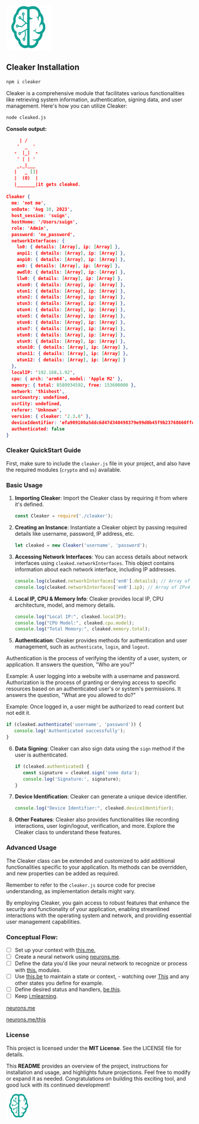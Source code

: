 <img src="./_._.svg" alt="SVG Image" width="123" height="123" style="width123px; height:123px;">

## Cleaker Installation 

```bash
npm i cleaker
```

Cleaker is a comprehensive module that facilitates various functionalities like retrieving system information, authentication, signing data, and user management. Here's how you can utilize Cleaker:

```bash
node cleaked.js
```

**Console output:**

```json
     | /
    '  _  '
   -  |_|  -
    ' | | '
    _,_|___
   |   _ []|
   |  (O)  |
   |_______|it gets cleaked.

Cleaker {
  me: 'not me',
  onDate: 'Aug 10, 2023',
  host_session: 'suign',
  hostHome: '/Users/suign',
  role: 'Admin',
  password: 'no_password',
  networkInterfaces: {
    lo0: { details: [Array], ip: [Array] },
    anpi1: { details: [Array], ip: [Array] },
    anpi0: { details: [Array], ip: [Array] },
    en0: { details: [Array], ip: [Array] },
    awdl0: { details: [Array], ip: [Array] },
    llw0: { details: [Array], ip: [Array] },
    utun0: { details: [Array], ip: [Array] },
    utun1: { details: [Array], ip: [Array] },
    utun2: { details: [Array], ip: [Array] },
    utun3: { details: [Array], ip: [Array] },
    utun4: { details: [Array], ip: [Array] },
    utun5: { details: [Array], ip: [Array] },
    utun6: { details: [Array], ip: [Array] },
    utun7: { details: [Array], ip: [Array] },
    utun8: { details: [Array], ip: [Array] },
    utun9: { details: [Array], ip: [Array] },
    utun10: { details: [Array], ip: [Array] },
    utun11: { details: [Array], ip: [Array] },
    utun12: { details: [Array], ip: [Array] }
  },
  localIP: '192.168.1.92',
  cpu: { arch: 'arm64', model: 'Apple M2' },
  memory: { total: 8589934592, free: 153600000 },
  network: 'thishost',
  usrCountry: undefined,
  usrCity: undefined,
  referer: 'Unknown',
  version: { cleaker: '2.3.8' },
  deviceIdentifier: 'efa909100a5ddc6d47d340498379e99d0b45f9b23768660ffedb86198cc73407',
  authenticated: false
}
```



### Cleaker QuickStart Guide

First, make sure to include the `cleaker.js` file in your project, and also have the required modules (`crypto` and `os`) available.

### Basic Usage

1. **Importing Cleaker**: Import the Cleaker class by requiring it from where it's defined.

   ```js
   const Cleaker = require('./cleaker');
   ```

2. **Creating an Instance**: Instantiate a Cleaker object by passing required details like username, password, IP address, etc.

   ```js
   let cleaked = new Cleaker('username', 'password');
   ```

3. **Accessing Network Interfaces**: You can access details about network interfaces using `cleaked.networkInterfaces`. This object contains information about each network interface, including IP addresses.

   ```js
   console.log(cleaked.networkInterfaces['en0'].details); // Array of network interface details
   console.log(cleaked.networkInterfaces['en0'].ip); // Array of IPv4 addresses
   ```

4. **Local IP, CPU & Memory Info**: Cleaker provides local IP, CPU architecture, model, and memory details.

   ```js
   console.log("Local IP:", cleaked.localIP);
   console.log("CPU Model:", cleaked.cpu.model);
   console.log("Total Memory:", cleaked.memory.total);
   ```

5. **Authentication**: Cleaker provides methods for authentication and user management, such as `authenticate`, `login`, and `logout`.

Authentication is the process of verifying the identity of a user, system, or application. It answers the question, "Who are you?"

Example: A user logging into a website with a username and password.
Authorization is the process of granting or denying access to specific resources based on an authenticated user's or system's permissions. It answers the question, "What are you allowed to do?"

Example: Once logged in, a user might be authorized to read content but not edit it.


   ```js
   if (cleaked.authenticate('username', 'password')) {
      console.log('Authenticated successfully');
   }
   ```

6. **Data Signing**: Cleaker can also sign data using the `sign` method if the user is authenticated.

   ```js
   if (cleaked.authenticated) {
      const signature = cleaked.sign('some data');
      console.log('Signature:', signature);
   }
   ```

7. **Device Identification**: Cleaker can generate a unique device identifier.

   ```js
   console.log("Device Identifier:", cleaked.deviceIdentifier);
   ```

8. **Other Features**: Cleaker also provides functionalities like recording interactions, user login/logout, verification, and more. Explore the Cleaker class to understand these features.

### Advanced Usage

The Cleaker class can be extended and customized to add additional functionalities specific to your application. Its methods can be overridden, and new properties can be added as required.

Remember to refer to the `cleaker.js` source code for precise understanding, as implementation details might vary.

By employing Cleaker, you gain access to robust features that enhance the security and functionality of your application, enabling streamlined interactions with the operating system and network, and providing essential user management capabilities.

### Conceptual Flow:

- [ ] Set up your context with [this.me.](https://www.npmjs.com/package/this.me)
- [ ] Create a neural network using [neurons.me](https://www.neurons.me).
- [ ] Define the data you'd like your neural network to recognize or process with [this.](https://www.neurons.me/this) modules.
- [ ] Use [this.be](https://www.npmjs.com/package/this.be) to maintain a state or context, - watching over  [This](https://www.neurons.me/this) and any other states you define for example.
- [ ] Define desired status and handlers, [be.this](https://www.npmjs.com/package/be.this).
- [ ] Keep [i.mlearning](https://www.npmjs.com/package/i.mlearning).

[neurons.me](https://www.neurons.me)

[neurons.me/this](https://www.neurons.me/this)

### License

This project is licensed under the **MIT License**. See the LICENSE file for details.

This **README** provides an overview of the project, instructions for installation and usage, and highlights future projections. Feel free to modify or expand it as needed. Congratulations on building this exciting tool, and good luck with its continued development!

<img src="./_._.svg" alt="SVG Image" width="69" height="69" style="width69px; height:69px;">
